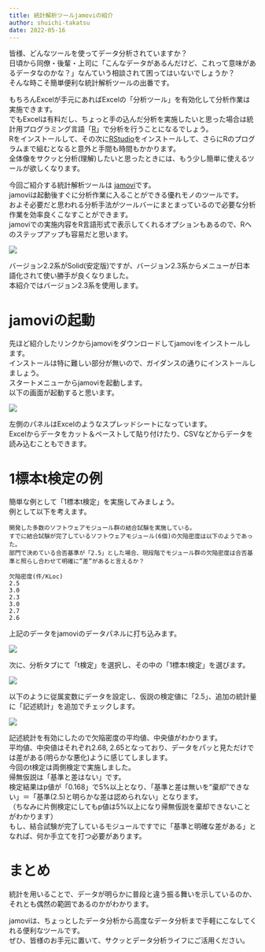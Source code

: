 ```yaml
---
title: 統計解析ツールjamoviの紹介 
author: shuichi-takatsu
date: 2022-05-16
---
```


皆様、どんなツールを使ってデータ分析されていますか？   
日頃から同僚・後輩・上司に「こんなデータがあるんだけど、これって意味があるデータなのかな？」なんていう相談されて困ってはいないでしょうか？   
そんな時こそ簡単便利な統計解析ツールの出番です。

もちろんExcelが手元にあればExcelの「分析ツール」を有効化して分析作業は実施できます。   
でもExcelは有料だし、ちょっと手の込んだ分析を実施したいと思った場合は統計用プログラミング言語「[R](https://www.r-project.org/)」で分析を行うことになるでしょう。   
Rをインストールして、その次に[RStudio](https://www.rstudio.com/products/rstudio/)をインストールして、さらにRのプログラムまで組むとなると意外と手間も時間もかかります。   
全体像をサクッと分析(理解)したいと思ったときには、もう少し簡単に使えるツールが欲しくなります。

今回ご紹介する統計解析ツールは [jamovi](https://www.jamovi.org/)です。   
jamoviは起動後すぐに分析作業に入ることができる優れモノのツールです。   
およそ必要だと思われる分析手法がツールバーにまとまっているので必要な分析作業を効率良くこなすことができます。   
jamoviでの実施内容をR言語形式で表示してくれるオプションもあるので、Rへのステップアップも容易だと思います。

![](https://www.jamovi.org/assets/header-logo.svg)

バージョン2.2系がSolid(安定版)ですが、バージョン2.3系からメニューが日本語化されて使い勝手が良くなりました。   
本紹介ではバージョン2.3系を使用します。

# jamoviの起動

先ほど紹介したリンクからjamoviをダウンロードしてjamoviをインストールします。   
インストールは特に難しい部分が無いので、ガイダンスの通りにインストールしましょう。   
スタートメニューからjamoviを起動します。   
以下の画面が起動すると思います。

![](https://gyazo.com/c8be02fbb611f06920428a0230e21ec9.png)

左側のパネルはExcelのようなスプレッドシートになっています。   
Excelからデータをカット＆ペーストして貼り付けたり、CSVなどからデータを読み込むこともできます。

# 1標本t検定の例

簡単な例として「1標本t検定」を実施してみましょう。   
例として以下を考えます。
```
開発した多数のソフトウェアモジュール群の結合試験を実施している。  
すでに結合試験が完了しているソフトウェアモジュール(6個)の欠陥密度は以下のようであった。   
部門で決めている合否基準が「2.5」とした場合、現段階でモジュール群の欠陥密度は合否基準と照らし合わせて明確に”差”があると言えるか？   

欠陥密度(件/KLoc)   
2.5
3.0
2.3
3.0
2.7
2.6
```

上記のデータをjamoviのデータパネルに打ち込みます。

![](https://gyazo.com/2e1888e8c5f31438b942ac556e620970.png)

次に、分析タブにて「t検定」を選択し、その中の「1標本t検定」を選びます。

![](https://gyazo.com/58ed376d4698fb2d326c30e114592a08.png)

以下のように従属変数にデータを設定し、仮説の検定値に「2.5」、追加の統計量に「記述統計」を追加でチェックします。

![](https://gyazo.com/d76cfea184c82f6450362291ae922e18.png)

記述統計を有効にしたので欠陥密度の平均値、中央値がわかります。   
平均値、中央値はそれぞれ2.68, 2.65となっており、データをパッと見ただけでは差がある(明らかな悪化)ように感じてしまします。    
今回のt検定は両側検定で実施しました。   
帰無仮説は「基準と差はない」です。   
検定結果はp値が「0.168」で5%以上となり、「基準と差は無いを”棄却”できない」＝「基準(2.5)と明らかな差は認められない」となります。   
（ちなみに片側検定にしてもp値は5%以上になり帰無仮説を棄却できないことがわかります）   
もし、結合試験が完了しているモジュールですでに「基準と明確な差がある」となれば、何か手立てを打つ必要があります。

# まとめ

統計を用いることで、データが明らかに普段と違う振る舞いを示しているのか、それとも偶然の範囲であるのかがわかります。   

jamoviは、ちょっとしたデータ分析から高度なデータ分析まで手軽にこなしてくれる便利なツールです。   
ぜひ、皆様のお手元に置いて、サクッとデータ分析ライフにご活用ください。
